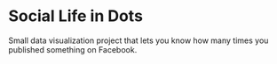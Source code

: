# Social Life in Dots

Small data visualization project that lets you know how many times you published something on Facebook.
